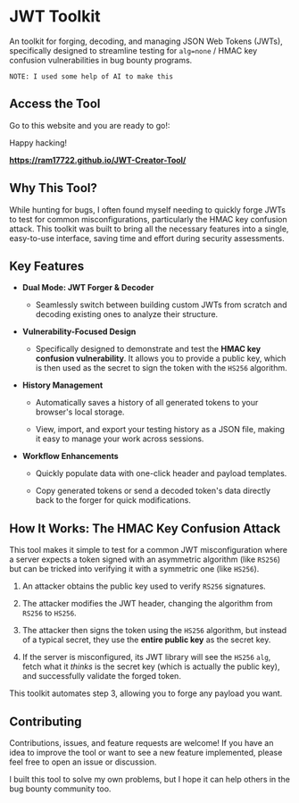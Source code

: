 # JWT Toolkit

An toolkit for forging, decoding, and managing JSON Web Tokens (JWTs), specifically designed to streamline testing for `alg=none` / HMAC key confusion vulnerabilities in bug bounty programs.

`NOTE: I used some help of AI to make this`

## Access the Tool

Go to this website and you are ready to go!:

Happy hacking!

**https://ram17722.github.io/JWT-Creator-Tool/**

## Why This Tool?

While hunting for bugs, I often found myself needing to quickly forge JWTs to test for common misconfigurations, particularly the HMAC key confusion attack. This toolkit was built to bring all the necessary features into a single, easy-to-use interface, saving time and effort during security assessments.

## Key Features

-  **Dual Mode: JWT Forger & Decoder**
    
    - Seamlessly switch between building custom JWTs from scratch and decoding existing ones to analyze their structure.
        
-  **Vulnerability-Focused Design**
    
    - Specifically designed to demonstrate and test the **HMAC key confusion vulnerability**. It allows you to provide a public key, which is then used as the secret to sign the token with the `HS256` algorithm.
        
-  **History Management**
    
    - Automatically saves a history of all generated tokens to your browser's local storage.
        
    - View, import, and export your testing history as a JSON file, making it easy to manage your work across sessions.
        
-  **Workflow Enhancements**
    
    - Quickly populate data with one-click header and payload templates.
        
    - Copy generated tokens or send a decoded token's data directly back to the forger for quick modifications.
        

## How It Works: The HMAC Key Confusion Attack

This tool makes it simple to test for a common JWT misconfiguration where a server expects a token signed with an asymmetric algorithm (like `RS256`) but can be tricked into verifying it with a symmetric one (like `HS256`).

1. An attacker obtains the public key used to verify `RS256` signatures.
    
2. The attacker modifies the JWT header, changing the algorithm from `RS256` to `HS256`.
    
3. The attacker then signs the token using the `HS256` algorithm, but instead of a typical secret, they use the **entire public key** as the secret key.
    
4. If the server is misconfigured, its JWT library will see the `HS256` `alg`, fetch what it _thinks_ is the secret key (which is actually the public key), and successfully validate the forged token.
    

This toolkit automates step 3, allowing you to forge any payload you want.

## Contributing

Contributions, issues, and feature requests are welcome! If you have an idea to improve the tool or want to see a new feature implemented, please feel free to open an issue or discussion.

I built this tool to solve my own problems, but I hope it can help others in the bug bounty community too.
